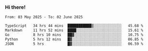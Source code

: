 ### Hi there!

<!--START_SECTION:waka-->

```txt
From: 03 May 2025 - To: 02 June 2025

TypeScript   34 hrs 44 mins  ███████████▒░░░░░░░░░░░░░   45.68 %
Markdown     11 hrs 52 mins  ████░░░░░░░░░░░░░░░░░░░░░   15.61 %
Go           8 hrs 10 mins   ██▓░░░░░░░░░░░░░░░░░░░░░░   10.75 %
Python       5 hrs 12 mins   █▓░░░░░░░░░░░░░░░░░░░░░░░   06.85 %
JSON         5 hrs           █▓░░░░░░░░░░░░░░░░░░░░░░░   06.59 %
```

<!--END_SECTION:waka-->

